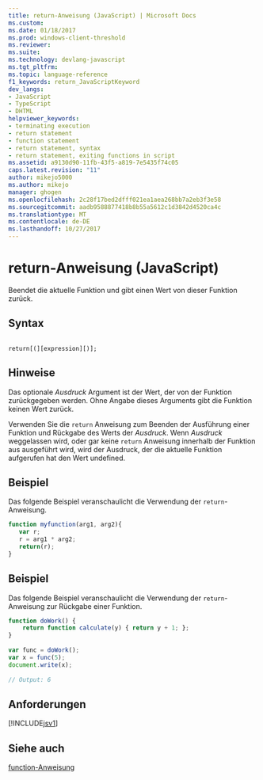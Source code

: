```yaml
---
title: return-Anweisung (JavaScript) | Microsoft Docs
ms.custom: 
ms.date: 01/18/2017
ms.prod: windows-client-threshold
ms.reviewer: 
ms.suite: 
ms.technology: devlang-javascript
ms.tgt_pltfrm: 
ms.topic: language-reference
f1_keywords: return_JavaScriptKeyword
dev_langs:
- JavaScript
- TypeScript
- DHTML
helpviewer_keywords:
- terminating execution
- return statement
- function statement
- return statement, syntax
- return statement, exiting functions in script
ms.assetid: a9130d90-11fb-43f5-a819-7e5435f74c05
caps.latest.revision: "11"
author: mikejo5000
ms.author: mikejo
manager: ghogen
ms.openlocfilehash: 2c28f17bed2dfff021ea1aea268bb7a2eb3f3e58
ms.sourcegitcommit: aadb9588877418b8b55a5612c1d3842d4520ca4c
ms.translationtype: MT
ms.contentlocale: de-DE
ms.lasthandoff: 10/27/2017
---
```

# <a name="return-statement-javascript"></a>return-Anweisung (JavaScript)
Beendet die aktuelle Funktion und gibt einen Wert von dieser Funktion zurück.  
  
## <a name="syntax"></a>Syntax  
  
```  
  
return[(][expression][)];   
```  
  
## <a name="remarks"></a>Hinweise  
 Das optionale *Ausdruck* Argument ist der Wert, der von der Funktion zurückgegeben werden. Ohne Angabe dieses Arguments gibt die Funktion keinen Wert zurück.  
  
 Verwenden Sie die `return` Anweisung zum Beenden der Ausführung einer Funktion und Rückgabe des Werts der *Ausdruck*. Wenn *Ausdruck* weggelassen wird, oder gar keine `return` Anweisung innerhalb der Funktion aus ausgeführt wird, wird der Ausdruck, der die aktuelle Funktion aufgerufen hat den Wert undefined.  
  
## <a name="example"></a>Beispiel  
 Das folgende Beispiel veranschaulicht die Verwendung der `return`-Anweisung.  
  
```JavaScript  
function myfunction(arg1, arg2){  
   var r;  
   r = arg1 * arg2;  
   return(r);  
}  
```  
  
## <a name="example"></a>Beispiel  
 Das folgende Beispiel veranschaulicht die Verwendung der `return`-Anweisung zur Rückgabe einer Funktion.  
  
```JavaScript  
function doWork() {  
    return function calculate(y) { return y + 1; };  
}  
  
var func = doWork();  
var x = func(5);  
document.write(x);  
  
// Output: 6  
```  
  
## <a name="requirements"></a>Anforderungen  
 [!INCLUDE[jsv1](../../javascript/misc/includes/jsv1-md.md)]  
  
## <a name="see-also"></a>Siehe auch  
 [function-Anweisung](../../javascript/reference/function-statement-javascript.md)
